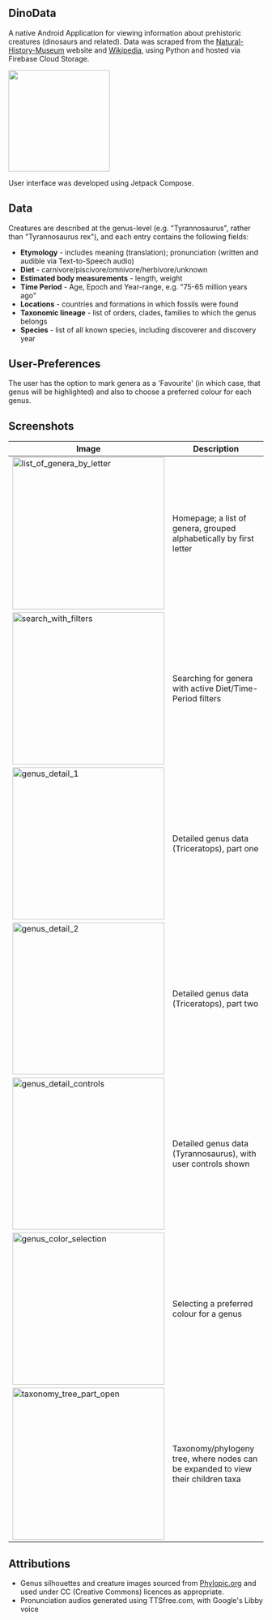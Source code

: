 ## DinoData

A native Android Application for viewing information about prehistoric creatures (dinosaurs and related).
Data was scraped from the [Natural-History-Museum](nhm.ac.uk) website and [Wikipedia](wikipedia.org), using Python and hosted via Firebase Cloud Storage.

<img src="https://github.com/user-attachments/assets/65a7e1b9-3c23-402f-9ddc-92762893ec1d" width="200"></img>

User interface was developed using Jetpack Compose.

## Data
Creatures are described at the genus-level (e.g. "Tyrannosaurus", rather than "Tyrannosaurus rex"), and each entry contains the following fields:

* **Etymology** - includes meaning (translation); pronunciation (written and audible via Text-to-Speech audio)
* **Diet** - carnivore/piscivore/omnivore/herbivore/unknown
* **Estimated body measurements** - length, weight
* **Time Period** - Age, Epoch and Year-range, e.g. "75-65 million years ago"
* **Locations** - countries and formations in which fossils were found
* **Taxonomic lineage** - list of orders, clades, families to which the genus belongs
* **Species** - list of all known species, including discoverer and discovery year

## User-Preferences
The user has the option to mark genera as a 'Favourite' (in which case, that genus will be highlighted) and also to choose a preferred colour for each genus.

## Screenshots

| Image | Description |
| ----- | ----------- |
| <img alt="list_of_genera_by_letter" src="https://github.com/user-attachments/assets/bf84e3ed-687a-4963-abe2-5b5c7142e8e3" width="300"></img> | Homepage; a list of genera, grouped alphabetically by first letter |
| <img alt="search_with_filters" src="https://github.com/user-attachments/assets/7103df61-0c42-4108-a569-be5403d21bb8" width="300"></img> | Searching for genera with active Diet/Time-Period filters |
| <img alt="genus_detail_1" src="https://github.com/user-attachments/assets/f578c5dd-1122-48a9-8930-931d1c97bb72" width="300"></img> | Detailed genus data (Triceratops), part one |
| <img alt="genus_detail_2" src="https://github.com/user-attachments/assets/c9bbb5b6-d25a-4502-88a8-8220e555ed67" width="300"></img> | Detailed genus data (Triceratops), part two |
| <img alt="genus_detail_controls" src="https://github.com/user-attachments/assets/d2a90146-a9f1-46fb-a6bd-b086eb1247dc" width="300"></img> | Detailed genus data (Tyrannosaurus), with user controls shown |
| <img alt="genus_color_selection" src="https://github.com/user-attachments/assets/ba9d389d-3381-4709-9aa8-becdddceae3d" width="300"></img> | Selecting a preferred colour for a genus |
| <img alt="taxonomy_tree_part_open" src="https://github.com/user-attachments/assets/e62d402a-e4fa-480e-a635-8c86bc38984e" width="300"></img> | Taxonomy/phylogeny tree, where nodes can be expanded to view their children taxa |

## Attributions

* Genus silhouettes and creature images sourced from [Phylopic.org](phylopic.org) and used under CC (Creative Commons) licences as appropriate.
* Pronunciation audios generated using TTSfree.com, with Google's Libby voice

